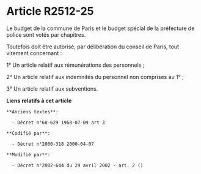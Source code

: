 # Article R2512-25

Le budget de la commune de Paris et le budget spécial de la préfecture de police sont votés par chapitres.

Toutefois doit être autorisé, par délibération du conseil de Paris, tout virement concernant :

1° Un article relatif aux rémunérations des personnels ;

2° Un article relatif aux indemnités du personnel non comprises au 1°  ;

3° Un article relatif aux subventions.

**Liens relatifs à cet article**

	**Anciens textes**:

	  - Décret n°68-629 1968-07-09 art 3

	**Codifié par**:

	  - Décret n°2000-318 2000-04-07

	**Modifié par**:

	  - Décret n°2002-644 du 29 avril 2002 - art. 2 ()
